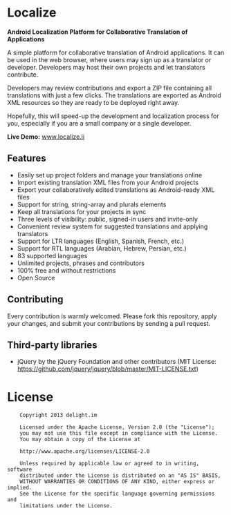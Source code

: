Localize
========

**Android Localization Platform for Collaborative Translation of Applications**

A simple platform for collaborative translation of Android applications. It can be used in the web browser, where users may sign up as a translator or developer. Developers may host their own projects and let translators contribute.

Developers may review contributions and export a ZIP file containing all translations with just a few clicks. The translations are exported as Android XML resources so they are ready to be deployed right away.

Hopefully, this will speed-up the development and localization process for you, especially if you are a small company or a single developer.

**Live Demo:** www.localize.li

Features
------

+ Easily set up project folders and manage your translations online
+ Import existing translation XML files from your Android projects
+ Export your collaboratively edited translations as Android-ready XML files
+ Support for string, string-array and plurals elements
+ Keep all translations for your projects in sync
+ Three levels of visibility: public, signed-in users and invite-only
+ Convenient review system for suggested translations and applying translators
+ Support for LTR languages (English, Spanish, French, etc.)
+ Support for RTL languages (Arabian, Hebrew, Persian, etc.)
+ 83 supported languages
+ Unlimited projects, phrases and contributors
+ 100% free and without restrictions
+ Open Source

Contributing
------

Every contribution is warmly welcomed. Please fork this repository, apply your changes, and submit your contributions by sending a pull request.

Third-party libraries
------

+ jQuery by the jQuery Foundation and other contributors (MIT License: https://github.com/jquery/jquery/blob/master/MIT-LICENSE.txt)

License
========

```
	Copyright 2013 delight.im

	Licensed under the Apache License, Version 2.0 (the "License");
	you may not use this file except in compliance with the License.
	You may obtain a copy of the License at

	http://www.apache.org/licenses/LICENSE-2.0

	Unless required by applicable law or agreed to in writing, software
	distributed under the License is distributed on an "AS IS" BASIS,
	WITHOUT WARRANTIES OR CONDITIONS OF ANY KIND, either express or implied.
	See the License for the specific language governing permissions and
	limitations under the License.
```
